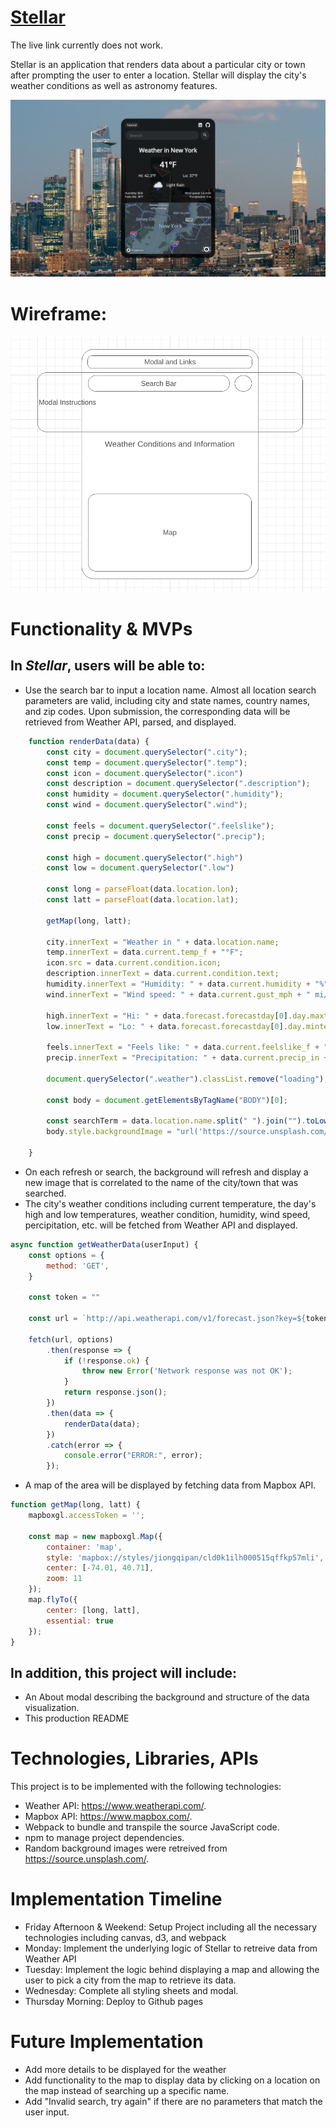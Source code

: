 # [Stellar](https://jq-pan.github.io/Stellar/)

The live link currently does not work.

Stellar is an application that renders data about a particular city or town after prompting the user to enter a location. Stellar will display the city's weather conditions as well as astronomy features.

![Stellar](./assets/readme/main_interface.png)

# Wireframe:

![Stellar Wireframe](./assets/readme/project_layout.png)

# Functionality & MVPs

## In *Stellar*, users will be able to:

- Use the search bar to input a location name. Almost all location search parameters are valid, including city and state names, country names, and zip codes. Upon submission, the corresponding data will be retrieved from Weather API, parsed, and displayed.

```js
    function renderData(data) {
        const city = document.querySelector(".city");
        const temp = document.querySelector(".temp");
        const icon = document.querySelector(".icon")
        const description = document.querySelector(".description");
        const humidity = document.querySelector(".humidity");
        const wind = document.querySelector(".wind");

        const feels = document.querySelector(".feelslike");
        const precip = document.querySelector(".precip");

        const high = document.querySelector(".high")
        const low = document.querySelector(".low")

        const long = parseFloat(data.location.lon);
        const latt = parseFloat(data.location.lat);

        getMap(long, latt);
        
        city.innerText = "Weather in " + data.location.name;
        temp.innerText = data.current.temp_f + "°F";
        icon.src = data.current.condition.icon;
        description.innerText = data.current.condition.text;
        humidity.innerText = "Humidity: " + data.current.humidity + "%";
        wind.innerText = "Wind speed: " + data.current.gust_mph + " mi/h";

        high.innerText = "Hi: " + data.forecast.forecastday[0].day.maxtemp_f + "°F";
        low.innerText = "Lo: " + data.forecast.forecastday[0].day.mintemp_f + "°F";

        feels.innerText = "Feels like: " + data.current.feelslike_f + "°F";
        precip.innerText = "Precipitation: " + data.current.precip_in + " in";

        document.querySelector(".weather").classList.remove("loading");

        const body = document.getElementsByTagName("BODY")[0];

        const searchTerm = data.location.name.split(" ").join("").toLowerCase();
        body.style.backgroundImage = "url('https://source.unsplash.com/1600x900/?" + searchTerm + "')"

    }
```

- On each refresh or search, the background will refresh and display a new image that is correlated to the name of the city/town that was searched.
- The city's weather conditions including current temperature, the day's high and low temperatures, weather condition, humidity, wind speed, percipitation, etc. will be fetched from Weather API and displayed.
```js
async function getWeatherData(userInput) {
    const options = {
        method: 'GET',
    }

    const token = ""

    const url = `http://api.weatherapi.com/v1/forecast.json?key=${token}&q=${userInput}&days=1&aqi=no&alerts=no`

    fetch(url, options)
        .then(response => {
            if (!response.ok) {
                throw new Error('Network response was not OK');
            }
            return response.json();
        })
        .then(data => {
            renderData(data);
        })
        .catch(error => {
            console.error("ERROR:", error);
        });

```
- A map of the area will be displayed by fetching data from Mapbox API.
```js
function getMap(long, latt) {
    mapboxgl.accessToken = '';

    const map = new mapboxgl.Map({
        container: 'map',
        style: 'mapbox://styles/jiongqipan/cld0k1ilh000515qffkp57mli',
        center: [-74.01, 40.71], 
        zoom: 11 
    });
    map.flyTo({
        center: [long, latt],
        essential: true
    });
}
```

## In addition, this project will include:

- An About modal describing the background and structure of the data visualization.
- This production README

# Technologies, Libraries, APIs

This project is to be implemented with the following technologies:
- Weather API: https://www.weatherapi.com/.
- Mapbox API: https://www.mapbox.com/.
- Webpack to bundle and transpile the source JavaScript code.
- npm to manage project dependencies.
- Random background images were retreived from https://source.unsplash.com/.

# Implementation Timeline

- Friday Afternoon & Weekend: Setup Project including all the necessary technologies including canvas, d3, and webpack
- Monday: Implement the underlying logic of Stellar to retreive data from Weather API
- Tuesday: Implement the logic behind displaying a map and allowing the user to pick a city from the map to retrieve its data.
- Wednesday: Complete all styling sheets and modal.
- Thursday Morning: Deploy to Github pages

# Future Implementation

- Add more details to be displayed for the weather
- Add functionality to the map to display data by clicking on a location on the map instead of searching up a specific name.
- Add "Invalid search, try again" if there are no parameters that match the user input.
